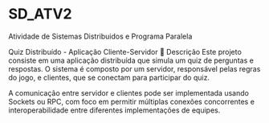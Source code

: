 # SD_ATV2
Atividade de Sistemas Distribuidos e Programa Paralela

Quiz Distribuído - Aplicação Cliente-Servidor
📘 Descrição
Este projeto consiste em uma aplicação distribuída que simula um quiz de perguntas e respostas. O sistema é composto por um servidor, responsável pelas regras do jogo, e clientes, que se conectam para participar do quiz.

A comunicação entre servidor e clientes pode ser implementada usando Sockets ou RPC, com foco em permitir múltiplas conexões concorrentes e interoperabilidade entre diferentes implementações de equipes.
